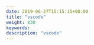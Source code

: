 ```yaml
---
date: 2019-06-27T15:15:15+08:00
title: "vscode"
weight: 830
keywords: 
description: "vscode"
---
```

